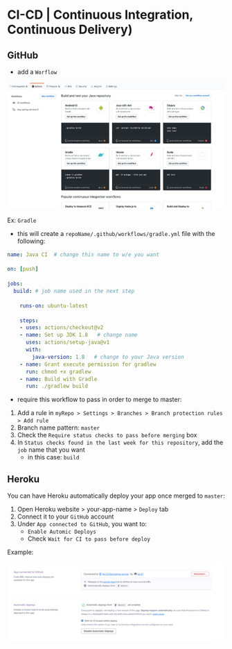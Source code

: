 # CI-CD | Continuous Integration, Continuous Delivery)

## GitHub

- add a `Worflow`

![github workflow](../img/github-workflow.png)

Ex: `Gradle`

- this will create a `repoName/.github/workflows/gradle.yml` file with the following:

```yaml
name: Java CI  # change this name to w/e you want 

on: [push]

jobs:
  build: # job name used in the next step

    runs-on: ubuntu-latest

    steps:
    - uses: actions/checkout@v2
    - name: Set up JDK 1.8   # change name
      uses: actions/setup-java@v1
      with:
        java-version: 1.8   # change to your Java version
    - name: Grant execute permission for gradlew
      run: chmod +x gradlew
    - name: Build with Gradle
      run: ./gradlew build

```

- require this workflow to pass in order to merge to master:

1. Add a rule in `myRepo > Settings > Branches > Branch protection rules > Add rule`
2. Branch name pattern: `master`
3. Check the `Require status checks to pass before merging` box
4. In `Status checks found in the last week for this repository`, add the `job` name that you want
   - in this case: `build` 
   
## Heroku

You can have Heroku automatically deploy your app once merged to `master`:

1. Open Heroku website > your-app-name > `Deploy` tab
2. Connect it to your `GitHub` account
3. Under `App connected to GitHub`, you want to:
    - `Enable Automic Deploys`
    - Check `Wait for CI to pass before deploy`
    
Example:

![automatic deploy](../img/heroku-automatic-deploy.png)